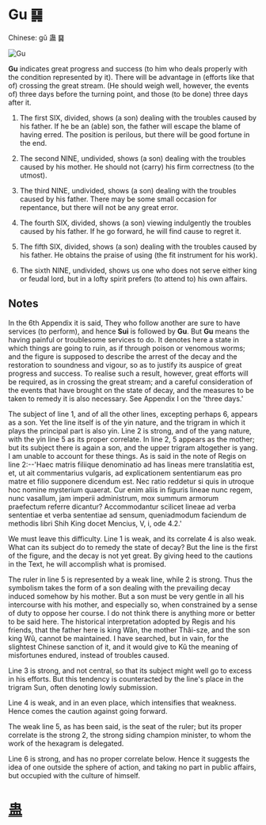 # Gu ䷑

Chinese: gǔ 蛊 ䷑

![Gu](https://88o.io/wp-content/uploads/2018/09/18-e89b8agu.jpg)

**Gu** indicates great progress and success (to him who deals properly with the condition represented by it).
There will be advantage in (efforts like that of) crossing the great stream. (He should weigh well, however, the events of) three days before the turning point, and those (to be done) three days after it.

1. The first SIX, divided, shows (a son) dealing with the troubles caused by his father. If he be an (able) son, the father will escape the blame of having erred. The position is perilous, but there will be good fortune in the end.

2. The second NINE, undivided, shows (a son) dealing with the troubles caused by his mother. He should not (carry) his firm correctness (to the utmost).

3. The third NINE, undivided, shows (a son) dealing with the troubles caused by his father. There may be some small occasion for repentance, but there will not be any great error.

4. The fourth SIX, divided, shows (a son) viewing indulgently the troubles caused by his father. If he go forward, he will find cause to regret it.

5. The fifth SIX, divided, shows (a son) dealing with the troubles caused by his father. He obtains the praise of using (the fit instrument for his work).

6. The sixth NINE, undivided, shows us one who does not serve either king or feudal lord, but in a lofty spirit prefers (to attend to) his own affairs.

## Notes

In the 6th Appendix it is said, They who follow another are sure to have services (to perform), and hence **Sui** is followed by **Gu**.
But **Gu** means the having painful or troublesome services to do. It denotes here a state in which things are going to ruin, as if through poison or venomous worms;
and the figure is supposed to describe the arrest of the decay and the restoration to soundness and vigour, so as to justify its auspice of great progress and success.
To realise such a result, however, great efforts will be required, as in crossing the great stream; and a careful consideration of the events that have brought on the state of decay,
and the measures to be taken to remedy it is also necessary. See Appendix I on the 'three days.'

The subject of line 1, and of all the other lines, excepting perhaps 6, appears as a son. Yet the line itself is of the yin nature, and the trigram in which it plays the principal part is also yin.
Line 2 is strong, and of the yang nature, with the yin line 5 as its proper correlate. In line 2, 5 appears as the mother; but its subject there is again a son, and the upper trigram altogether is yang. I am unable to account for these things. As is said in the note of Regis on line 2:--'Haec matris filiique denominatio ad has lineas mere translatitia est, et, ut ait commentarius vulgaris, ad explicationem sententiarum eas pro matre et filio supponere dicendum est. Nec ratio reddetur si quis in utroque hoc nomine mysterium quaerat. Cur enim aliis in figuris lineae nunc regem, nunc vasallum, jam imperii administrum, mox summum armorum praefectum referre dicantur? Accommodantur scilicet lineae ad verba sententiae et verba sententiae ad sensum, queniadmodum faciendum de methodis libri Shih King docet Mencius, V, i, ode 4.2.'

We must leave this difficulty. Line 1 is weak, and its correlate 4 is also weak. What can its subject do to remedy the state of decay? But the line is the first of the figure, and the decay is not yet great.
By giving heed to the cautions in the Text, he will accomplish what is promised.

The ruler in line 5 is represented by a weak line, while 2 is strong. Thus the symbolism takes the form of a son dealing with the prevailing decay induced somehow by his mother.
But a son must be very gentle in all his intercourse with his mother, and especially so, when constrained by a sense of duty to oppose her course. I do not think there is anything more or better to be said here.
The historical interpretation adopted by Regis and his friends, that the father here is king Wăn, the mother Thâi-sze, and the son king Wû, cannot be maintained.
I have searched, but in vain, for the slightest Chinese sanction of it, and it would give to Kû the meaning of misfortunes endured, instead of troubles caused.

Line 3 is strong, and not central, so that its subject might well go to excess in his efforts. But this tendency is counteracted by the line's place in the trigram Sun, often denoting lowly submission.

Line 4 is weak, and in an even place, which intensifies that weakness. Hence comes the caution against going forward.

The weak line 5, as has been said, is the seat of the ruler; but its proper correlate is the strong 2, the strong siding champion minister, to whom the work of the hexagram is delegated.

Line 6 is strong, and has no proper correlate below. Hence it suggests the idea of one outside the sphere of action, and taking no part in public affairs, but occupied with the culture of himself.

# [蛊](./e89b8agu_cn.md)

